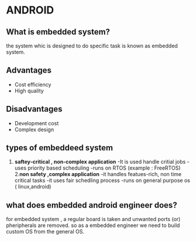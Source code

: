 # ANDROID 

## What is embedded system?

  the system whic is designed to do specific task is known as embedded system.
## Advantages

- Cost efficiency
- High quality 

## Disadvantages

- Development cost 
- Complex design

## types of embeddeed system

1. **saftey-critical , non-complex application**
 -It is used handle critial jobs
 -uses priority based scheduling
 -runs on RTOS (example : FreeRTOS)
2.**non safety ,complex application** 
 -it handles featues-rich, non time critical tasks 
 -it uses fair schedling process
 -runs on general purpose os ( linux,android)

## what does embedded android engineer does?

for embedded system , a regular board is taken and unwanted ports (or) pheripherals are removed. so as a embedded engineer we need to build custom OS from the general OS.

